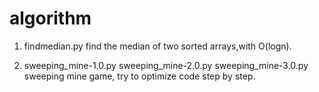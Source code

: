 # algorithm
1. findmedian.py
find the median of two sorted arrays,with O(logn).

2. sweeping_mine-1.0.py sweeping_mine-2.0.py sweeping_mine-3.0.py
sweeping mine game, try to optimize code step by step.
